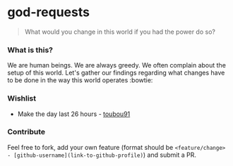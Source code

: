 # god-requests
> What would you change in this world if you had the power do so?

### What is this?
We are human beings. We are always greedy. We often complain about the setup of this world.
Let's gather our findings regarding what changes have to be done in the way this world operates :bowtie:

### Wishlist 
- Make the day last 26 hours - [toubou91](https://github.com/toubou91)


### Contribute
Feel free to fork, add your own feature (format should be `<feature/change> - [github-username](link-to-github-profile)`) and submit a PR.
